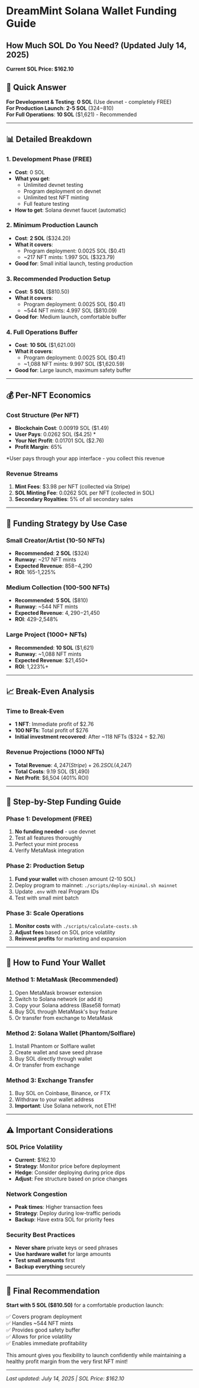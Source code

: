 # DreamMint Solana Wallet Funding Guide
## How Much SOL Do You Need? (Updated July 14, 2025)

**Current SOL Price: $162.10**

## 🎯 Quick Answer

**For Development & Testing**: **0 SOL** (Use devnet - completely FREE)  
**For Production Launch**: **2-5 SOL** ($324-$810)  
**For Full Operations**: **10 SOL** ($1,621) - Recommended  

---

## 📊 Detailed Breakdown

### 1. **Development Phase** (FREE)
- **Cost**: 0 SOL
- **What you get**: 
  - Unlimited devnet testing
  - Program deployment on devnet
  - Unlimited test NFT minting
  - Full feature testing
- **How to get**: Solana devnet faucet (automatic)

### 2. **Minimum Production Launch**
- **Cost**: **2 SOL** ($324.20)
- **What it covers**:
  - Program deployment: 0.0025 SOL ($0.41)
  - ~217 NFT mints: 1.997 SOL ($323.79)
- **Good for**: Small initial launch, testing production

### 3. **Recommended Production Setup**
- **Cost**: **5 SOL** ($810.50)
- **What it covers**:
  - Program deployment: 0.0025 SOL ($0.41)
  - ~544 NFT mints: 4.997 SOL ($810.09)
- **Good for**: Medium launch, comfortable buffer

### 4. **Full Operations Buffer**
- **Cost**: **10 SOL** ($1,621.00)
- **What it covers**:
  - Program deployment: 0.0025 SOL ($0.41)
  - ~1,088 NFT mints: 9.997 SOL ($1,620.59)
- **Good for**: Large launch, maximum safety buffer

---

## 💰 Per-NFT Economics

### Cost Structure (Per NFT)
- **Blockchain Cost**: 0.00919 SOL ($1.49)
- **User Pays**: 0.0262 SOL ($4.25) *
- **Your Net Profit**: 0.01701 SOL ($2.76)
- **Profit Margin**: 65%

*User pays through your app interface - you collect this revenue

### Revenue Streams
1. **Mint Fees**: $3.98 per NFT (collected via Stripe)
2. **SOL Minting Fee**: 0.0262 SOL per NFT (collected in SOL)
3. **Secondary Royalties**: 5% of all secondary sales

---

## 🚀 Funding Strategy by Use Case

### **Small Creator/Artist** (10-50 NFTs)
- **Recommended**: **2 SOL** ($324)
- **Runway**: ~217 NFT mints
- **Expected Revenue**: $858-$4,290
- **ROI**: 165-1,225%

### **Medium Collection** (100-500 NFTs)
- **Recommended**: **5 SOL** ($810)
- **Runway**: ~544 NFT mints
- **Expected Revenue**: $4,290-$21,450
- **ROI**: 429-2,548%

### **Large Project** (1000+ NFTs)
- **Recommended**: **10 SOL** ($1,621)
- **Runway**: ~1,088 NFT mints
- **Expected Revenue**: $21,450+
- **ROI**: 1,223%+

---

## 📈 Break-Even Analysis

### Time to Break-Even
- **1 NFT**: Immediate profit of $2.76
- **100 NFTs**: Total profit of $276
- **Initial investment recovered**: After ~118 NFTs ($324 ÷ $2.76)

### Revenue Projections (1000 NFTs)
- **Total Revenue**: $4,247 (Stripe) + 26.2 SOL ($4,247)
- **Total Costs**: 9.19 SOL ($1,490)
- **Net Profit**: $6,504 (401% ROI)

---

## 🎯 Step-by-Step Funding Guide

### Phase 1: Development (FREE)
1. **No funding needed** - use devnet
2. Test all features thoroughly
3. Perfect your mint process
4. Verify MetaMask integration

### Phase 2: Production Setup
1. **Fund your wallet** with chosen amount (2-10 SOL)
2. Deploy program to mainnet: `./scripts/deploy-minimal.sh mainnet`
3. Update `.env` with real Program IDs
4. Test with small mint batch

### Phase 3: Scale Operations
1. **Monitor costs** with `./scripts/calculate-costs.sh`
2. **Adjust fees** based on SOL price volatility
3. **Reinvest profits** for marketing and expansion

---

## 🔧 How to Fund Your Wallet

### Method 1: MetaMask (Recommended)
1. Open MetaMask browser extension
2. Switch to Solana network (or add it)
3. Copy your Solana address (Base58 format)
4. Buy SOL through MetaMask's buy feature
5. Or transfer from exchange to MetaMask

### Method 2: Solana Wallet (Phantom/Solflare)
1. Install Phantom or Solflare wallet
2. Create wallet and save seed phrase
3. Buy SOL directly through wallet
4. Or transfer from exchange

### Method 3: Exchange Transfer
1. Buy SOL on Coinbase, Binance, or FTX
2. Withdraw to your wallet address
3. **Important**: Use Solana network, not ETH!

---

## ⚠️ Important Considerations

### SOL Price Volatility
- **Current**: $162.10
- **Strategy**: Monitor price before deployment
- **Hedge**: Consider deploying during price dips
- **Adjust**: Fee structure based on price changes

### Network Congestion
- **Peak times**: Higher transaction fees
- **Strategy**: Deploy during low-traffic periods
- **Backup**: Have extra SOL for priority fees

### Security Best Practices
- **Never share** private keys or seed phrases
- **Use hardware wallet** for large amounts
- **Test small amounts** first
- **Backup everything** securely

---

## 🏁 Final Recommendation

**Start with 5 SOL ($810.50)** for a comfortable production launch:

✅ Covers program deployment  
✅ Handles ~544 NFT mints  
✅ Provides good safety buffer  
✅ Allows for price volatility  
✅ Enables immediate profitability  

This amount gives you flexibility to launch confidently while maintaining a healthy profit margin from the very first NFT mint!

---

*Last updated: July 14, 2025 | SOL Price: $162.10*
